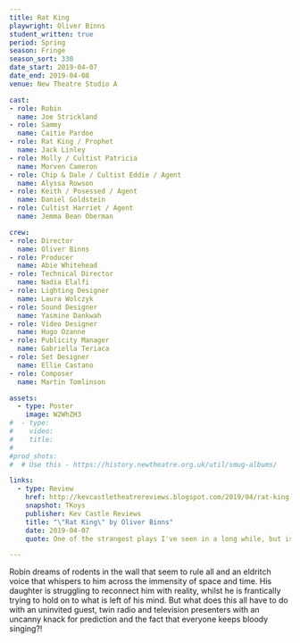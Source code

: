 ```yaml
---
title: Rat King
playwright: Oliver Binns
student_written: true
period: Spring
season: Fringe
season_sort: 330
date_start: 2019-04-07
date_end: 2019-04-08
venue: New Theatre Studio A

cast:
- role: Robin
  name: Joe Strickland
- role: Sammy
  name: Caitie Pardoe
- role: Rat King / Prophet
  name: Jack Linley
- role: Molly / Cultist Patricia
  name: Morven Cameron
- role: Chip & Dale / Cultist Eddie / Agent
  name: Alyssa Rowson
- role: Keith / Posessed / Agent
  name: Daniel Goldstein
- role: Cultist Harriet / Agent
  name: Jemma Bean Oberman

crew:
- role: Director
  name: Oliver Binns
- role: Producer
  name: Abie Whitehead
- role: Technical Director
  name: Nadia Elalfi
- role: Lighting Designer
  name: Laura Wolczyk
- role: Sound Designer
  name: Yasmine Dankwah
- role: Video Designer
  name: Hugo Ozanne
- role: Publicity Manager
  name: Gabriella Teriaca
- role: Set Designer
  name: Ellie Castano
- role: Composer
  name: Martin Tomlinson

assets:
  - type: Poster
    image: W2WhZH3
#  - type:
#    video:
#    title:
#
#prod_shots:
#  # Use this - https://history.newtheatre.org.uk/util/smug-albums/

links:
  - type: Review
    href: http://kevcastletheatrereviews.blogspot.com/2019/04/rat-king-by-oliver-binns-nottingham-new.html
    snapshot: TKoys
    publisher: Kev Castle Reviews
    title: "\"Rat King\" by Oliver Binns"
    date: 2019-04-07
    quote: One of the strangest plays I've seen in a long while, but isn't it good to give an audience something off the wall and new, and something for them to question after they leave the theatre?

---
```


Robin dreams of rodents in the wall that seem to rule all and an eldritch voice that whispers to him across the immensity of space and time. His daughter is struggling to reconnect him with reality, whilst he is frantically trying to hold on to what is left of his mind. But what does this all have to do with an uninvited guest, twin radio and television presenters with an uncanny knack for prediction and the fact that everyone keeps bloody singing?!
